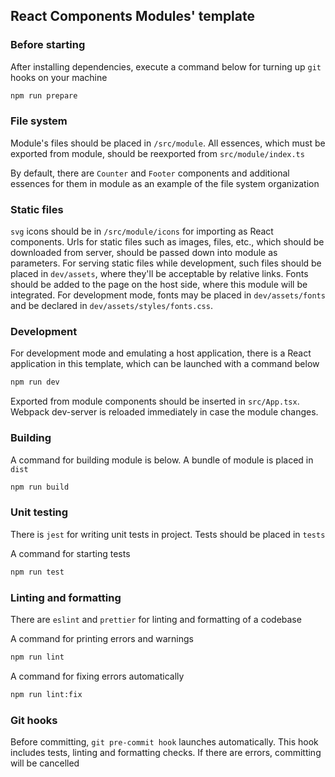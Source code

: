 ## React Components Modules' template

### Before starting

After installing dependencies, execute a command below for turning up `git` hooks on your machine
```sh
npm run prepare
```

### File system

Module's files should be placed in `/src/module`. All essences, which must be exported from module, should be reexported from `src/module/index.ts`

By default, there are `Counter` and `Footer` components and additional essences for them in module as an example of the file system organization

### Static files

`svg` icons should be in `/src/module/icons` for importing as React components.
Urls for static files such as images, files, etc., which should be downloaded from server, should be passed down into module as parameters.
For serving static files while development, such files should be placed in `dev/assets`, where they'll be acceptable by relative links.
Fonts should be added to the page on the host side, where this module will be integrated. For development mode, fonts may be placed in `dev/assets/fonts` and be declared in `dev/assets/styles/fonts.css`.

### Development

For development mode and emulating a host application, there is a React application in this template, which can be launched with a command below
```sh
npm run dev
```
Exported from module components should be inserted in `src/App.tsx`. Webpack dev-server is reloaded immediately in case the module changes.

### Building

A command for building module is below. A bundle of module is placed in `dist`
```sh
npm run build
```

### Unit testing

There is `jest` for writing unit tests in project. Tests should be placed in `tests`

A command for starting tests
```sh
npm run test
```

### Linting and formatting

There are `eslint` and `prettier` for linting and formatting of a codebase

A command for printing errors and warnings
```sh
npm run lint
```
A command for fixing errors automatically
```sh
npm run lint:fix
```

### Git hooks

Before committing, `git pre-commit hook` launches automatically. This hook includes tests, linting and formatting checks. If there are errors, committing will be cancelled
